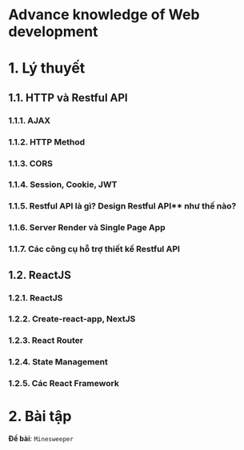 # Advance knowledge of Web development

# 1. Lý thuyết

## 1.1. HTTP và Restful API

### 1.1.1. AJAX

### 1.1.2. HTTP Method

### 1.1.3. CORS

### 1.1.4. Session, Cookie, JWT

### 1.1.5. Restful API là gì? Design Restful API** như thế nào?

### 1.1.6. Server Render và Single Page App

### 1.1.7. Các công cụ hỗ trợ thiết kế Restful API

## 1.2. ReactJS

### 1.2.1. ReactJS

### 1.2.2. Create-react-app, NextJS

### 1.2.3. React Router

### 1.2.4. State Management

### 1.2.5. Các React Framework

# 2. Bài tập

**Đề bài**: `Minesweeper`